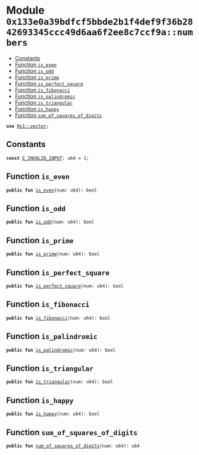 
<a id="0x133e0a39bdfcf5bbde2b1f4def9f36b2842693345ccc49d6aa6f2ee8c7ccf9a_numbers"></a>

# Module `0x133e0a39bdfcf5bbde2b1f4def9f36b2842693345ccc49d6aa6f2ee8c7ccf9a::numbers`



-  [Constants](#@Constants_0)
-  [Function `is_even`](#0x133e0a39bdfcf5bbde2b1f4def9f36b2842693345ccc49d6aa6f2ee8c7ccf9a_numbers_is_even)
-  [Function `is_odd`](#0x133e0a39bdfcf5bbde2b1f4def9f36b2842693345ccc49d6aa6f2ee8c7ccf9a_numbers_is_odd)
-  [Function `is_prime`](#0x133e0a39bdfcf5bbde2b1f4def9f36b2842693345ccc49d6aa6f2ee8c7ccf9a_numbers_is_prime)
-  [Function `is_perfect_square`](#0x133e0a39bdfcf5bbde2b1f4def9f36b2842693345ccc49d6aa6f2ee8c7ccf9a_numbers_is_perfect_square)
-  [Function `is_fibonacci`](#0x133e0a39bdfcf5bbde2b1f4def9f36b2842693345ccc49d6aa6f2ee8c7ccf9a_numbers_is_fibonacci)
-  [Function `is_palindromic`](#0x133e0a39bdfcf5bbde2b1f4def9f36b2842693345ccc49d6aa6f2ee8c7ccf9a_numbers_is_palindromic)
-  [Function `is_triangular`](#0x133e0a39bdfcf5bbde2b1f4def9f36b2842693345ccc49d6aa6f2ee8c7ccf9a_numbers_is_triangular)
-  [Function `is_happy`](#0x133e0a39bdfcf5bbde2b1f4def9f36b2842693345ccc49d6aa6f2ee8c7ccf9a_numbers_is_happy)
-  [Function `sum_of_squares_of_digits`](#0x133e0a39bdfcf5bbde2b1f4def9f36b2842693345ccc49d6aa6f2ee8c7ccf9a_numbers_sum_of_squares_of_digits)


<pre><code><b>use</b> <a href="">0x1::vector</a>;
</code></pre>



<a id="@Constants_0"></a>

## Constants


<a id="0x133e0a39bdfcf5bbde2b1f4def9f36b2842693345ccc49d6aa6f2ee8c7ccf9a_numbers_E_INVALID_INPUT"></a>



<pre><code><b>const</b> <a href="numbers.md#0x133e0a39bdfcf5bbde2b1f4def9f36b2842693345ccc49d6aa6f2ee8c7ccf9a_numbers_E_INVALID_INPUT">E_INVALID_INPUT</a>: u64 = 1;
</code></pre>



<a id="0x133e0a39bdfcf5bbde2b1f4def9f36b2842693345ccc49d6aa6f2ee8c7ccf9a_numbers_is_even"></a>

## Function `is_even`



<pre><code><b>public</b> <b>fun</b> <a href="numbers.md#0x133e0a39bdfcf5bbde2b1f4def9f36b2842693345ccc49d6aa6f2ee8c7ccf9a_numbers_is_even">is_even</a>(num: u64): bool
</code></pre>



<a id="0x133e0a39bdfcf5bbde2b1f4def9f36b2842693345ccc49d6aa6f2ee8c7ccf9a_numbers_is_odd"></a>

## Function `is_odd`



<pre><code><b>public</b> <b>fun</b> <a href="numbers.md#0x133e0a39bdfcf5bbde2b1f4def9f36b2842693345ccc49d6aa6f2ee8c7ccf9a_numbers_is_odd">is_odd</a>(num: u64): bool
</code></pre>



<a id="0x133e0a39bdfcf5bbde2b1f4def9f36b2842693345ccc49d6aa6f2ee8c7ccf9a_numbers_is_prime"></a>

## Function `is_prime`



<pre><code><b>public</b> <b>fun</b> <a href="numbers.md#0x133e0a39bdfcf5bbde2b1f4def9f36b2842693345ccc49d6aa6f2ee8c7ccf9a_numbers_is_prime">is_prime</a>(num: u64): bool
</code></pre>



<a id="0x133e0a39bdfcf5bbde2b1f4def9f36b2842693345ccc49d6aa6f2ee8c7ccf9a_numbers_is_perfect_square"></a>

## Function `is_perfect_square`



<pre><code><b>public</b> <b>fun</b> <a href="numbers.md#0x133e0a39bdfcf5bbde2b1f4def9f36b2842693345ccc49d6aa6f2ee8c7ccf9a_numbers_is_perfect_square">is_perfect_square</a>(num: u64): bool
</code></pre>



<a id="0x133e0a39bdfcf5bbde2b1f4def9f36b2842693345ccc49d6aa6f2ee8c7ccf9a_numbers_is_fibonacci"></a>

## Function `is_fibonacci`



<pre><code><b>public</b> <b>fun</b> <a href="numbers.md#0x133e0a39bdfcf5bbde2b1f4def9f36b2842693345ccc49d6aa6f2ee8c7ccf9a_numbers_is_fibonacci">is_fibonacci</a>(num: u64): bool
</code></pre>



<a id="0x133e0a39bdfcf5bbde2b1f4def9f36b2842693345ccc49d6aa6f2ee8c7ccf9a_numbers_is_palindromic"></a>

## Function `is_palindromic`



<pre><code><b>public</b> <b>fun</b> <a href="numbers.md#0x133e0a39bdfcf5bbde2b1f4def9f36b2842693345ccc49d6aa6f2ee8c7ccf9a_numbers_is_palindromic">is_palindromic</a>(num: u64): bool
</code></pre>



<a id="0x133e0a39bdfcf5bbde2b1f4def9f36b2842693345ccc49d6aa6f2ee8c7ccf9a_numbers_is_triangular"></a>

## Function `is_triangular`



<pre><code><b>public</b> <b>fun</b> <a href="numbers.md#0x133e0a39bdfcf5bbde2b1f4def9f36b2842693345ccc49d6aa6f2ee8c7ccf9a_numbers_is_triangular">is_triangular</a>(num: u64): bool
</code></pre>



<a id="0x133e0a39bdfcf5bbde2b1f4def9f36b2842693345ccc49d6aa6f2ee8c7ccf9a_numbers_is_happy"></a>

## Function `is_happy`



<pre><code><b>public</b> <b>fun</b> <a href="numbers.md#0x133e0a39bdfcf5bbde2b1f4def9f36b2842693345ccc49d6aa6f2ee8c7ccf9a_numbers_is_happy">is_happy</a>(num: u64): bool
</code></pre>



<a id="0x133e0a39bdfcf5bbde2b1f4def9f36b2842693345ccc49d6aa6f2ee8c7ccf9a_numbers_sum_of_squares_of_digits"></a>

## Function `sum_of_squares_of_digits`



<pre><code><b>public</b> <b>fun</b> <a href="numbers.md#0x133e0a39bdfcf5bbde2b1f4def9f36b2842693345ccc49d6aa6f2ee8c7ccf9a_numbers_sum_of_squares_of_digits">sum_of_squares_of_digits</a>(num: u64): u64
</code></pre>
